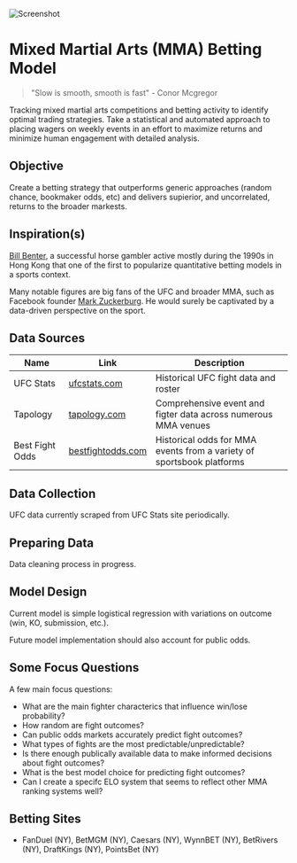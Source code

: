 ![Screenshot](https://github.com/wrcarpenter/MMA-Handicapping-Model/blob/main/Project-Image.jpg)

# Mixed Martial Arts (MMA) Betting Model

> "Slow is smooth, smooth is fast" - Conor Mcgregor

Tracking mixed martial arts competitions and betting activity to identify optimal trading strategies. Take a statistical and automated approach to placing wagers on weekly events in an effort to maximize returns and minimize human engagement with detailed analysis. 

## Objective

Create a betting strategy that outperforms generic approaches (random chance, bookmaker odds, etc) and delivers supierior, and uncorrelated, returns to the broader markests.

## Inspiration(s)

[Bill Benter](https://www.casino.org/blog/bill-benter/), a successful horse gambler active mostly during the 1990s in Hong Kong that one of the first to popularize quantitative betting models in a sports context.

Many notable figures are big fans of the UFC and broader MMA, such as Facebook founder [Mark Zuckerburg](https://en.wikipedia.org/wiki/Mark_Zuckerberg). He would surely be captivated by a data-driven perspective on the sport. 



## Data Sources 

|Name | Link | Description | 
| --- | --- | --- | 
| UFC Stats | [ufcstats.com](http://ufcstats.com/statistics/events/completed) | Historical UFC fight data and roster |
| Tapology  | [tapology.com](https://www.tapology.com/) | Comprehensive event and figter data across numerous MMA venues |
| Best Fight Odds | [bestfightodds.com](https://www.bestfightodds.com/) | Historical odds for MMA events from a variety of sportsbook platforms |

## Data Collection
UFC data currently scraped from UFC Stats site periodically.

## Preparing Data
Data cleaning process in progress.

## Model Design
Current model is simple logistical regression with variations on outcome (win, KO, submission, etc.).

Future model implementation should also account for public odds. 

## Some Focus Questions
A few main focus questions:
* What are the main fighter characterics that influence win/lose probability?
* How random are fight outcomes?
* Can public odds markets accurately predict fight outcomes? 
* What types of fights are the most predictable/unpredictable?
* Is there enough publically available data to make informed decisions about fight outcomes?
* What is the best model choice for predicting fight outcomes?
* Can I create a specifc ELO system that seems to reflect other MMA ranking systems well? 

## Betting Sites

* FanDuel (NY), BetMGM  (NY), Caesars   (NY), WynnBET   (NY), BetRivers  (NY), DraftKings (NY), PointsBet (NY)

